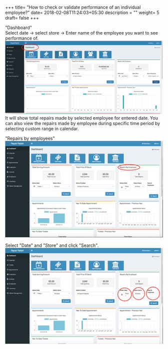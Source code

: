 +++
title= "How to check or validate performance of an individual employee?"
date= 2018-02-08T11:24:03+05:30
description = ""
weight= 5
draft= false
+++

"Dashboard"   
Select date -> select store  -> Enter name of the employee you want to see performance of. 
![How to check or validate an individual performance of an employee?](/images/dashboard/how_can_check_performance_for_an_individual_employees/go_to_dashboar.png)
It will show total repairs made by selected employee for entered date. You can also view the repairs made by employee during specific time period by selecting custom range in calendar.

"Repairs by employees"
![How to check or validate the individual performance of an employee?](/images/dashboard/how_can_check_performance_for_an_individual_employees/go_to_repairs_by_employee.png)


Select "Date" and "Store" and click "Search".
![How to check or validate the individual performance of an employee?](/images/dashboard/how_can_check_performance_for_an_individual_employees/select_date_store_and_search_employee.png)